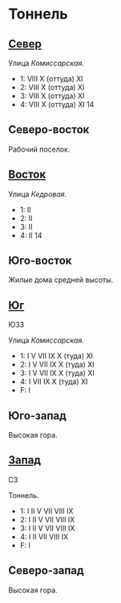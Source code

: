 # Тоннель

## [Север](./560065.md)

Улица *Комиссарская*.

* 1:    VIII    X (оттуда)  XI
* 2:    VIII    X (оттуда)  XI
* 3:    VIII    X (оттуда)  XI
* 4:    VIII    X (оттуда)  XI  14

## Северо-восток

Рабочий поселок.

## [Восток](./570070.md)

Улица *Кедровая*.

* 1:    II
* 2:    II
* 3:    II
* 4:    II  14

## Юго-восток

Жилые дома средней высоты.

## [Юг](./560080.md)

ЮЗЗ

Улица *Комиссарская*.

* 1:    I   V   VII IX  X (туда)    XI
* 2:    I   V   VII IX  X (туда)    XI
* 3:    I   V   VII IX  X (туда)    XI
* 4:    I   VII IX  X (туда)    XI
* F:    I

## Юго-запад

Высокая гора.

## [Запад](./550070.md)

СЗ

Тоннель.

* 1:    I   II  V   VII VIII        IX
* 2:    I   II  V   VII VIII        IX
* 3:    I   II  V   VII VIII        IX
* 4:    I   II  VII VIII    IX
* F:    I

## Северо-запад

Высокая гора.
